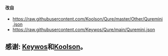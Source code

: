 #### 改自 
* https://raw.githubusercontent.com/Koolson/Qure/master/Other/Quremini.json
* https://raw.githubusercontent.com/Keywos/Qure/main/Quremini.json

## 感谢:  [Keywos](https://github.com/Keywos)和[Koolson](https://github.com/Koolson)。
